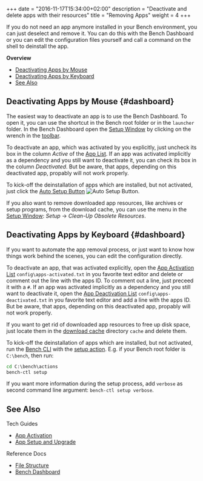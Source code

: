 +++
date = "2016-11-17T15:34:00+02:00"
description = "Deactivate and delete apps with their resources"
title = "Removing Apps"
weight = 4
+++

[Setup Window]: /ref/dashboard/#setup
[Auto Setup Button]: /ref/dashboard/#setup-taskcontrol
[App List]: /ref/dashboard/#setup-applist
[App Activation List]: /ref/file-structure/#config-apps-activated
[App Deactivation List]: /ref/file-structure/#config-apps-deactivated
[Bench CLI]: /ref/bench-ctl

If you do not need an app anymore installed in your Bench environment,
you can just deselect and remove it.
You can do this with the Bench Dashboard or you can edit the configuration
files yourself and call a command on the shell to deinstall the app.
<!--more-->

**Overview**

* [Deactivating Apps by Mouse](#dashboard)
* [Deactivating Apps by Keyboard](#dashboard)
* [See Also](#see-also)

## Deactivating Apps by Mouse {#dashboard}
The easiest way to deactivate an app is to use the Bench Dashboard.
To open it, you can use the shortcut in the Bench root folder
or in the `launcher` folder.
In the Bench Dashboard open the [Setup Window][] by clicking on the
wrench in the [toolbar](/ref/dashboard/#main-window-toolbar).

To deactivate an app, which was activated by you explicitly,
just uncheck its box in the column _Active_ of the [App List][].
If an app was activated implicitly as a dependency and you still
want to deactivate it, you can check its box in the column _Deactivated_.
But be aware, that apps, depending on this deactivated app,
propably will not work properly.

To kick-off the deinstallation of apps which are installed, but not activated,
just click the [Auto Setup Button][] ![Auto Setup Button](/img/do_16.png).

If you also want to remove downloaded app resources, like archives
or setup programs, from the download cache, you can use the menu
in the [Setup Window][]: _Setup_ &rarr; _Clean-Up Obsolete Resources_.

## Deactivating Apps by Keyboard {#dashboard}
If you want to automate the app removal process, or just want to know
how things work behind the scenes, you can edit the configuration directly.

To deactivate an app, that was activated explicitly,
open the [App Activation List][] `config\apps-activated.txt`
in you favorite text editor and delete or comment out the line
with the apps ID.
To comment out a line, just preceed it with a `#`.
If an app was activated implicitly as a dependency and you still
want to deactivate it,
open the [App Deactivation List][] `config\apps-deactivated.txt`
in you favorite text editor and add a line with the apps ID.
But be aware, that apps, depending on this deactivated app,
propably will not work properly.

If you want to get rid of downloaded app resources to free up disk space,
just locate them in the [download cache](/ref/file-structure/#cache-dir) directory
`cache` and delete them.

To kick-off the deinstallation of apps which are installed, but not activated,
run the [Bench CLI][] with the [setup action](/ref/bench-ctl/#setup).
E.g. if your Bench root folder is `C:\bench`, then run:

```cmd
cd C:\bench\actions
bench-ctl setup
```

If you want more information during the setup process, add `verbose`
as second command line argument: `bench-ctl setup verbose`.

## See Also

Tech Guides

* [App Activation](/guide/selection)
* [App Setup and Upgrade](/guide/app-setup)

Reference Docs

* [File Structure](/ref/file-structure)
* [Bench Dashboard](/ref/dashboard)
